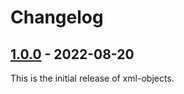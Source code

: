 # Changelog

## [1.0.0] - 2022-08-20
This is the initial release of xml-objects.

[1.0.0]: https://github.com/xmlobjects/xml-objects/releases/tag/v1.0.0